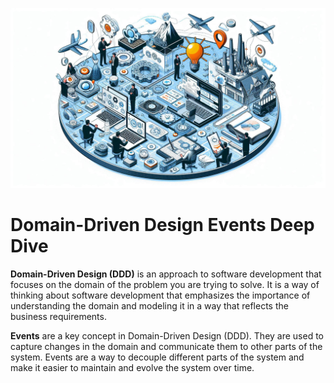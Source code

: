![image](./images/Designer.png)

# Domain-Driven Design Events Deep Dive

**Domain-Driven Design (DDD)** is an approach to software development that focuses on the domain of the problem you are trying to solve. It is a way of thinking about software development that emphasizes the importance of understanding the domain and modeling it in a way that reflects the business requirements.

**Events** are a key concept in Domain-Driven Design (DDD). They are used to capture changes in the domain and communicate them to other parts of the system. Events are a way to decouple different parts of the system and make it easier to maintain and evolve the system over time.
